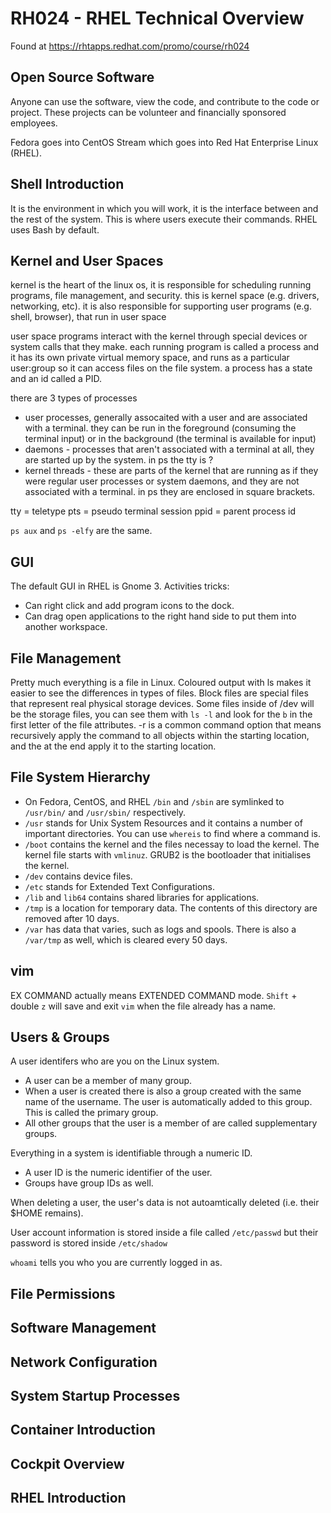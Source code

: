 # RH024 - RHEL Technical Overview

Found at https://rhtapps.redhat.com/promo/course/rh024

## Open Source Software

Anyone can use the software, view the code, and contribute to the code or project. These projects can be volunteer and financially sponsored employees.

Fedora goes into CentOS Stream which goes into Red Hat Enterprise Linux (RHEL).

## Shell Introduction

It is the environment in which you will work, it is the interface between and the rest of the system. This is where users execute their commands. RHEL uses Bash by default.

## Kernel and User Spaces

kernel is the heart of the linux os, it is responsible for scheduling running programs, file management, and security. this is kernel space (e.g. drivers, networking, etc). it is also responsible for supporting user programs (e.g. shell, browser), that run in user space

user space programs interact with the kernel through special devices or system calls that they make. each running program is called a process and it has its own private virtual memory space, and runs as a particular user:group so it can access files on the file system. a process has a state and an id called a PID.

there are 3 types of processes
- user processes, generally assocaited with a user and are associated with a terminal. they can be run in the foreground (consuming the terminal input) or in the background (the terminal is available for input)
- daemons - processes that aren't associated with a terminal at all, they are started up by the system. in ps the tty is ?
- kernel threads - these are parts of the kernel that are running as if they were regular user processes or system daemons, and they are not associated with a terminal. in ps they are enclosed in square brackets.

tty = teletype
pts = pseudo terminal session
ppid = parent process id

`ps aux` and `ps -elfy` are the same.

## GUI

The default GUI in RHEL is Gnome 3. 
Activities tricks:
* Can right click and add program icons to the dock.
* Can drag open applications to the right hand side to put them into another workspace.

## File Management

Pretty much everything is a file in Linux. Coloured output with ls makes it easier to see the differences in types of files.
Block files are special files that represent real physical storage devices. Some files inside of /dev will be the storage files, you can see them with `ls -l` and look for the `b` in the first letter of the file attributes.
-r is a common command option that means recursively apply the command to all objects within the starting location, and the at the end apply it to the starting location.

## File System Hierarchy

* On Fedora, CentOS, and RHEL `/bin` and `/sbin` are symlinked to `/usr/bin/` and `/usr/sbin/` respectively.
* `/usr` stands for Unix System Resources and it contains a number of important directories.
You can use `whereis` to find where a command is.
* `/boot` contains the kernel and the files necessay to load the kernel. The kernel file starts with `vmlinuz`. GRUB2 is the bootloader that initialises the kernel.
* `/dev` contains device files.
* `/etc` stands for Extended Text Configurations.
* `/lib` and `lib64` contains shared libraries for applications.
* `/tmp` is a location for temporary data. The contents of this directory are removed after 10 days.
* `/var` has data that varies, such as logs and spools. There is also a `/var/tmp` as well, which is cleared every 50 days.

## vim

EX COMMAND actually means EXTENDED COMMAND mode.
`Shift` + double `z` will save and exit `vim` when the file already has a name.

## Users & Groups

A user identifers who are you on the Linux system.
* A user can be a member of many group.
* When a user is created there is also a group created with the same name of the username. The user is automatically added to this group. This is called the primary group.
* All other groups that the user is a member of are called supplementary groups.

Everything in a system is identifiable through a numeric ID.
* A user ID is the numeric identifier of the user.
* Groups have group IDs as well.

When deleting a user, the user's data is not autoamtically deleted (i.e. their $HOME remains).

User account information is stored inside a file called `/etc/passwd` but their password is stored inside `/etc/shadow`

`whoami` tells you who you are currently logged in as.

## File Permissions



## Software Management



## Network Configuration



## System Startup Processes



## Container Introduction



## Cockpit Overview



## RHEL Introduction


